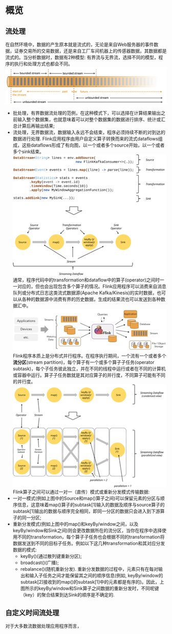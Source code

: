 # 概览
## 流处理
在自然环境中，数据的产生原本就是流式的，无论是来自Web服务器的事件数据，证券交易所的交易数据，还是来自工厂车间机器上的传感器数据，其数据都是流式的。当分析数据时，数据有2种模型: 有界流与无界流，选择不同的模型，程序的执行和处理方式也都会不同。
![数据模型](pic/data-stream.png)
- 批处理，有界数据流处理的范例，在这种模式下，可以选择在计算结果输出之前输入整个数据集，也就意味着可以对整个数据集的数据进行排序、统计或汇总计算后再输出结果;
- 流处理，无界数据流，数据输入永远不会结束，程序必须持续不断的对到达的数据进行处理.
Flink应用程序由用户自定义算子转换而来的流式dataflows组成，这些dataflows形成了有向图，以一个或者多个source开始，以一个或者多个sink结束。
![程序](pic/program_dataflow.svg)
通常，程序代码中的transformation和dataflow中的算子(operator)之间时一一对应的，但也会出现包含多个算子的情况。Flink应用程序可以消费来自消息队列或分布式日志这类流式数据源(Apache Kafka/Kinesis)的实时数据，也可以从各种的数据源中消费有界的历史数据，生成的结果流也可以发送到各种数据汇中。
![Flink应用模式](pic/flink-application-sources-sinks.png)
Flink程序本质上是分布式并行程序。在程序执行期间，一个流有一个或者多个**流分区**(stream partition)，每个算子有一个或多个算子子任务(operator subtask)，每个子任务彼此独立，并在不同的线程中运行或者在不同的计算机或容器中运行。算子子任务数就是其对应算子的并行度，不同算子可能有不同的并行度。
![并行算子](pic/parallel_dataflow.svg)
Flink算子之间可以通过一对一（直传）模式或重新分发模式传输数据:
- 一对一模式(例如上图中的Source和map()算子之间)可以保留元素的分区与顺序信息，这意味着map()算子的subtask[1]输入的数据及顺序与source算子的subtask[1]输出的数据与顺序完全相同，即同一分区的数据只会进入到下游算子的同一分区;
- 重新分发模式(例如上图中的map()和keyBy/window之间，以及keyBy/window和Sink之间)则会更改数据所在的流分区，当你在程序中选择使用不同的transformation，每个算子子任务也会根据不同的transformation将数据发送到不同的目标子任务。例如以下这几种transformation和其对应分发数据的模式:
  - keyBy()(通过散列键重新分区);
  - broadcast()(广播);
  - rebalance()(随机重新分发).
  重新分发数据的过程中，元素只有在每对输出和输入子任务之间才能保留其之间的顺序信息(例如, keyBy/window的subtask[2]接收到的map()的subtask[1]中的元素都是有序的)。因此，上图所示的keyBy/window和Sink算子之间数据的重新分发时，不同呢键（key）的聚合结果到达Sink的顺序是不确定的.
## 自定义时间流处理
对于大多数流数据处理应用程序而言，
